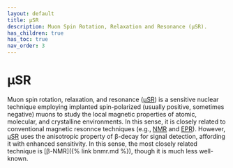 ```yaml
---
layout: default
title: μSR
description: Muon Spin Rotation, Relaxation and Resonance (μSR).
has_children: true
has_toc: true
nav_order: 3
---
```


# μSR

Muon spin rotation, relaxation, and resonance ([μSR]) is a sensitive nuclear
technique employing implanted spin-polarized (usually positive, sometimes
negative) muons to study the local magnetic properties of atomic, molecular,
and crystalline environments. In this sense, it is closely related to
conventional magnetic resonnce techniques (e.g., [NMR] and [EPR]). However,
[μSR] uses the anisotropic property of β-decay for signal detection, affording
it with enhanced sensitivity. In this sense, the most closely related technique
is [β-NMR]({% link bnmr.md %}), though it is much less well-known.

[μSR]: https://en.wikipedia.org/wiki/Muon_spin_spectroscopy
[NMR]: https://en.wikipedia.org/wiki/Nuclear_magnetic_resonance
[EPR]: https://en.wikipedia.org/wiki/Electron_paramagnetic_resonance
